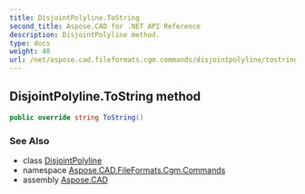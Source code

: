 ```yaml
---
title: DisjointPolyline.ToString
second_title: Aspose.CAD for .NET API Reference
description: DisjointPolyline method. 
type: docs
weight: 40
url: /net/aspose.cad.fileformats.cgm.commands/disjointpolyline/tostring/
---
```

## DisjointPolyline.ToString method

```csharp
public override string ToString()
```

### See Also

* class [DisjointPolyline](../)
* namespace [Aspose.CAD.FileFormats.Cgm.Commands](../../disjointpolyline/)
* assembly [Aspose.CAD](../../../)



